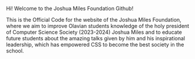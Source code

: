 Hi! Welcome to the Joshua Miles Foundation Github!

This is the Official Code for the website of the Joshua Miles Foundation, where we aim to improve Olavian students knowledge of the holy president of Computer Science Society (2023-2024) Joshua Miles and to educate future students about the amazing talks given by him and his inspirational leadership, which has empowered CSS to become the best society in the school.
